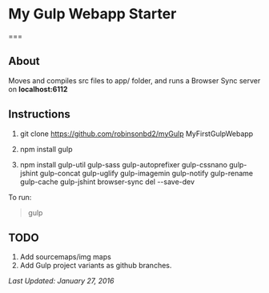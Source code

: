 # My Gulp Webapp Starter
===

About
---
Moves and compiles src files to app/ folder, and runs a Browser Sync server on **localhost:6112**

Instructions
---

1. git clone https://github.com/robinsonbd2/myGulp MyFirstGulpWebapp

2. npm install gulp

3. npm install gulp-util gulp-sass gulp-autoprefixer gulp-cssnano gulp-jshint gulp-concat gulp-uglify gulp-imagemin gulp-notify gulp-rename gulp-cache gulp-jshint browser-sync del --save-dev

To run:
> gulp

TODO
---
1. Add sourcemaps/img maps
2. Add Gulp project variants as github branches.

*Last Updated: January 27, 2016*
